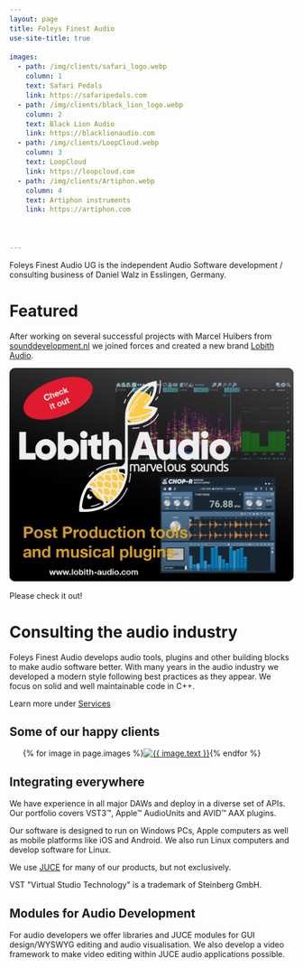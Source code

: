 ```yaml
---
layout: page
title: Foleys Finest Audio
use-site-title: true

images:
  - path: /img/clients/safari_logo.webp
    column: 1
    text: Safari Pedals
    link: https://safaripedals.com
  - path: /img/clients/black_lion_logo.webp
    column: 2
    text: Black Lion Audio
    link: https://blacklionaudio.com
  - path: /img/clients/LoopCloud.webp
    column: 3
    text: LoopCloud
    link: https://loopcloud.com
  - path: /img/clients/Artiphon.webp
    column: 4
    text: Artiphon instruments
    link: https://artiphon.com



---
```


Foleys Finest Audio UG is the independent Audio Software development / consulting business
of Daniel Walz in Esslingen, Germany.

Featured
========

After working on several successful projects with Marcel Huibers from [sounddevelopment.nl](https://www.sounddevelopment.nl/)
we joined forces and created a new brand [Lobith Audio](https://lobith-audio.com).

[<img src="img/lobith-featured.png" alt=" Lobith Audio teaser panel">](https://lobith-audio.com)

Please check it out! 


Consulting the audio industry
=============================

Foleys Finest Audio develops audio tools, plugins and other building blocks to
make audio software better. With many years in the audio industry we developed
a modern style following best practices as they appear. We focus on solid and
well maintainable code in C++.

Learn more under [Services](/services)

Some of our happy clients
-------------------------

<ul style="display: flex; list-style: none">
  {% for image in page.images %}
    <li class="horizontal-list">
      <a href="{{ image.link }}" target="_blank"><img src="{{ image.path }}" alt="{{ image.text }}" width="150px" height="150px"></a>
    </li>
  {% endfor %}
</ul>


Integrating everywhere
----------------------

We have experience in all major DAWs and deploy in a diverse set of APIs.
Our portfolio covers VST3&#x2122;, Apple&#x2122; AudioUnits and AVID&#x2122; AAX plugins.

Our software is designed to run on Windows PCs, Apple computers as well as
mobile platforms like iOS and Android. We also run Linux computers and develop
software for Linux.

We use [JUCE](https://juce.com) for many of our products, but not exclusively.

VST "Virtual Studio Technology" is a trademark of Steinberg GmbH.

Modules for Audio Development
-----------------------------

For audio developers we offer libraries and JUCE modules for GUI design/WYSWYG 
editing and audio visualisation. We also develop a video framework to make
video editing within JUCE audio applications possible.


